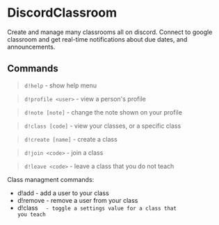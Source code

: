 # DiscordClassroom

Create and manage many classrooms all on discord. Connect to google classroom and get real-time notifications about due dates, and announcements.

## Commands
 > `d!help` - show help menu
 
 > `d!profile <user>` - view a person's profile
 
 > `d!note [note]` - change the note shown on your profile
 
 > `d!class [code]` - view your classes, or a specific class
 
 > `d!create [name]` - create a class
 
 > `d!join <code>` - join a class
 
 > `d!leave <code>` - leave a class that you do not teach
 
 
 Class managment commands:
 - d!add <user> - add a user to your class
 - d!remove <user> - remove a user from your class
 - d!class <code> <value> - toggle a settings value for a class that you teach
